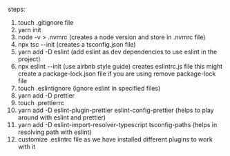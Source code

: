 steps:

1. touch .gitignore file
2. yarn init
3. node -v > .nvmrc (creates a node version and store in .nvmrc file)
4. npx tsc --init (creates a tsconfig.json file)
5. yarn add -D eslint (add eslint as dev dependencies to use eslint in the project)
6. npx eslint --init (use airbnb style guide) creates eslintrc.js file
   this might create a package-lock.json file if you are using remove package-lock file
7. touch .eslintignore (ignore eslint in specified files)
8. yarn add -D prettier
9. touch .prettierrc
10. yarn add -D eslint-plugin-prettier eslint-config-prettier (helps to play around with eslint and prettier)
11. yarn add -D eslint-import-resolver-typescript tsconfig-paths (helps in resolving path with eslint)
12. customize .eslintrc file as we have installed different plugins to work with it
